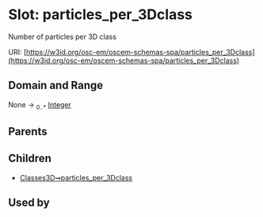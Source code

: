 
# Slot: particles_per_3Dclass

Number of particles per 3D class

URI: [https://w3id.org/osc-em/oscem-schemas-spa/particles_per_3Dclass](https://w3id.org/osc-em/oscem-schemas-spa/particles_per_3Dclass)


## Domain and Range

None &#8594;  <sub>0..\*</sub> [Integer](types/Integer.md)

## Parents


## Children

 *  [Classes3D➞particles_per_3Dclass](Classes3D_particles_per_3Dclass.md)

## Used by

